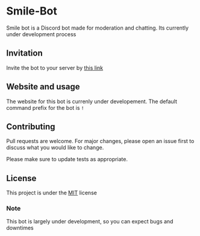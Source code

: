 # Smile-Bot
Smile bot is a Discord bot made for moderation and chatting. Its currently under development process

## Invitation
Invite the bot to your server by [this link](https://bit.ly/smile-discord-bot_invite)

## Website and usage
The website for this bot is currenly under developement. The default command prefix for the bot is `!`

## Contributing
Pull requests are welcome. For major changes, please open an issue first to discuss what you would like to change.

Please make sure to update tests as appropriate.

## License
This project is under the [MIT](https://choosealicense.com/licenses/mit/) license

### Note
This bot is largely under development, so you can expect bugs and downtimes
